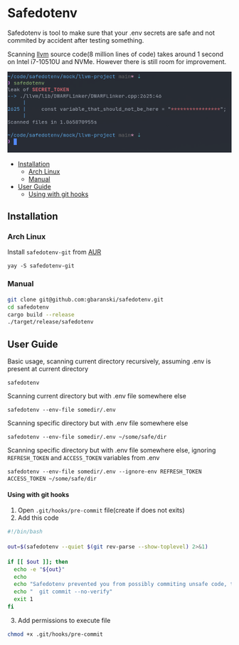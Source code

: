 # Safedotenv

Safedotenv is tool to make sure that your .env secrets are safe and not commited by accident after testing something.

Scanning [llvm](https://github.com/llvm/llvm-project) source code(8 million lines of code) takes around 1 second on Intel i7-10510U and NVMe. However there is still room for improvement.

![scanning-llvm](docs/scanning-llvm.png)

- [Installation](#installation)
  * [Arch Linux](#arch-linux)
  * [Manual](#manual)
- [User Guide](#user-guide)
  * [Using with git hooks](#using-with-git-hooks)

## Installation

### Arch Linux

Install `safedotenv-git` from [AUR](https://aur.archlinux.org/packages/safedotenv-git/)

```
yay -S safedotenv-git
```

### Manual

```zsh
git clone git@github.com:gbaranski/safedotenv.git
cd safedotenv
cargo build --release
./target/release/safedotenv
```

## User Guide

Basic usage, scanning current directory recursively, assuming .env is present at current directory

```
safedotenv
```

Scanning current directory but with .env file somewhere else

```
safedotenv --env-file somedir/.env
```

Scanning specific directory but with .env file somewhere else

```
safedotenv --env-file somedir/.env ~/some/safe/dir
```


Scanning specific directory but with .env file somewhere else, ignoring `REFRESH_TOKEN` and `ACCESS_TOKEN` variables from .env

```
safedotenv --env-file somedir/.env --ignore-env REFRESH_TOKEN ACCESS_TOKEN ~/some/safe/dir
```

#### Using with git hooks

1. Open `.git/hooks/pre-commit` file(create if does not exits)
2. Add this code
```bash
#!/bin/bash

out=$(safedotenv --quiet $(git rev-parse --show-toplevel) 2>&1)

if [[ $out ]]; then
  echo -e "${out}"
  echo
  echo "Safedotenv prevented you from possibly commiting unsafe code, to ignore that, use"
  echo "  git commit --no-verify"
  exit 1
fi
```
3. Add permissions to execute file
```bash
chmod +x .git/hooks/pre-commit
```
